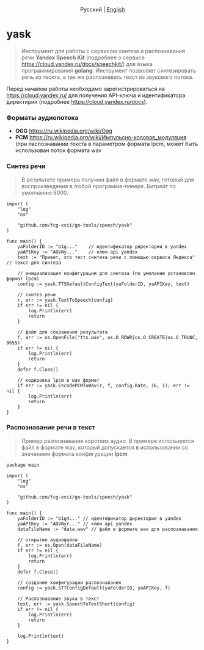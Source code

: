 <p align="center">
  <span>Русский</span> |
  <a href="README.md#go-tools">English</a>
</p>

# yask
> Инструмент для работы с сервисом синтеза и распознавания речи <b>Yandex Speech Kit</b> (подробнее о сервисе <a href="https://cloud.yandex.ru/docs/speechkit/" target="_blank">https://cloud.yandex.ru/docs/speechkit/</a>) для языка программирования <b>golang</b>. Инструмент позволяет синтезировать речь из тескта, а так же распознавать текст из звукового потока.

Перед началом работы необходимо зарегистрироваться на <a href="https://cloud.yandex.ru/" target="_blank">https://cloud.yandex.ru/</a> для получения API-ключа и идентификатора директирии (подробнее <a href="https://cloud.yandex.ru/docs" target="_blank">https://cloud.yandex.ru/docs</a>).

### Форматы аудиопотока
<ul>
    <li><b>OGG</b> <a href="https://ru.wikipedia.org/wiki/Ogg" target="_blank">https://ru.wikipedia.org/wiki/Ogg</a></li>
    <li><b>PCM</b> <a href="https://ru.wikipedia.org/wiki/Импульсно-кодовая_модуляция" target="_blank">https://ru.wikipedia.org/wiki/Импульсно-кодовая_модуляция</a> (при паспознавании текста в параметром формата lpcm, может быть использован поток формата wav</li>
</ul>

### Синтез речи
> В результате примера получим файл в формате wav, готовый для воспроизведения в любой программе-плеере. Битрейт по умолчанию 8000.
```golang
import (
	"log"
	"os"

	"github.com/fcg-xvii/go-tools/speech/yask"
)

func main() {
	yaFolderID := "b1g..."    // идентификатор директории в yandex
	yaAPIKey := "AQVNy..."    // ключ api yandex
	text := "Привет, это тест синтеза речи с помощью сервиса Яндекса" // текст для синтеза

	// инициализация конфигурации для синтеза (по умоланию установлен формат lpcm)
	config := yask.TTSDefaultConfigText(yaFolderID, yaAPIKey, text)

	// синтез речи
	r, err := yask.TextToSpeech(config)
	if err != nil {
		log.Println(err)
		return
	}

    // файл для сохранения результата
	f, err := os.OpenFile("tts.wav", os.O_RDWR|os.O_CREATE|os.O_TRUNC, 0655)
	if err != nil {
		log.Println(err)
		return
	}
	defer f.Close()

    // кодировка lpcm в wav формат
	if err := yask.EncodePCMToWav(r, f, config.Rate, 16, 1); err != nil {
		log.Println(err)
		return
	}
}
```

### Распознавание речи в текст
> Пример разпознавания коротких аудио. В примере используется файл в формате wav, который допускается в использовании со значением формата конфигурации <b>lpcm</b>
```golang
package main

import (
	"log"
	"os"

	"github.com/fcg-xvii/go-tools/speech/yask"
)

func main() {
	yaFolderID := "b1g4..." // идентификатор директории в yandex
	yaAPIKey := "AQVNyr..." // ключ api yandex
	dataFileName := "data.wav" // файл в формате wav для распознавания

    // открытие аудиофайла
	f, err := os.Open(dataFileName)
	if err != nil {
		log.Println(err)
		return
	}
	defer f.Close()

    // создание конфигурации распознавания
	config := yask.STTConfigDefault(yaFolderID, yaAPIKey, f)

    // Распознавание звука в текст
	text, err := yask.SpeechToTextShort(config)
	if err != nil {
		log.Println(err)
		return
	}

	log.Println(text)
}
```



